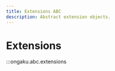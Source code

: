 ```yaml
---
title: Extensions ABC
description: Abstract extension objects.
---
```


# Extensions

:::ongaku.abc.extensions